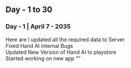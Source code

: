 ## Day - 1 to 30

### Day - 1 | April 7 - 2035
Here are I updated all the required data to Server <br> 
Fixed Hand AI internal Bugs<br>
Updated New Version of Hand AI to playstore<br>
Started working on new app ""<br>

